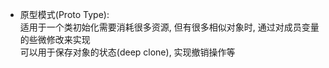 - 原型模式(Proto Type):  
适用于一个类初始化需要消耗很多资源, 但有很多相似对象时, 通过对成员变量的些微修改来实现  
可以用于保存对象的状态(deep clone), 实现撤销操作等  